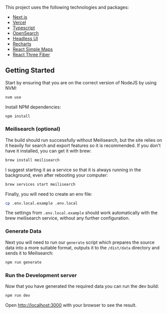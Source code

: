 This project uses the following technologies and packages:

- [Next.js](https://nextjs.org)
- [Vercel](https://vercel.com)
- [Typescript](https://www.typescriptlang.org)
- [OpenSearch](https://opensearch.org)
- [Headless UI](https://headlessui.com)
- [Recharts](https://recharts.org)
- [React Simple Maps](https://www.react-simple-maps.io)
- [React Three Fiber](https://docs.pmnd.rs/react-three-fiber)

## Getting Started

Start by ensuring that you are on the correct version of NodeJS by using NVM:

```bash
nvm use
```

Install NPM dependencies:

```bash
npm install
```

### Meilisearch (optional)

The build should run successfully without Meilisearch, but the site relies on it heavily for search and export features so it is recommended. If you don't have it installed, you can get it with brew:

```bash
brew install meilisearch
```

I suggest starting it as a service so that it is always running in the background, even after rebooting your computer:

```bash
brew services start meilisearch
```

Finally, you will need to create an env file:

```bash
cp .env.local.example .env.local
```

The settings from `.env.local.example` should work automatically with the brew meilisearch service, without any further configuration.

### Generate Data

Next you will need to run our `generate` script which prepares the source data into a more suitable format, outputs it to the `/dist/data` directory and sends it to Meilisearch:

```bash
npm run generate
```

### Run the Development server

Now that you have generated the required data you can run the dev build:

```bash
npm run dev
```

Open [http://localhost:3000](http://localhost:3000) with your browser to see the result.
